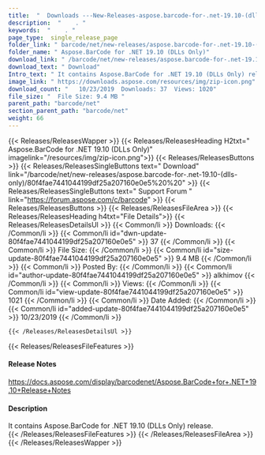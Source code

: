 ```yaml
---
title:  "  Downloads ---New-Releases-aspose.barcode-for-.net-19.10-(dlls-only) . " 
description:  "    . " 
keywords:  "    . " 
page_type:  single_release_page
folder_link: " barcode/net/new-releases/aspose.barcode-for-.net-19.10-(dlls-only)/"
folder_name: " Aspose.BarCode for .NET 19.10 (DLLs Only)"
download_link: " /barcode/net/new-releases/aspose.barcode-for-.net-19.10-(dlls-only)/80f4fae7441044199df25a207160e0e5"
download_text: " Download"
Intro_text: " It contains Aspose.BarCode for .NET 19.10 (DLLs Only) release."
image_link: " https://downloads.aspose.com/resources/img/zip-icon.png"
download_count: "   10/23/2019  Downloads: 37  Views: 1020"
file_size: "  File Size: 9.4 MB "
parent_path: "barcode/net"
section_parent_path: "barcode/net"
weight: 66 
---
```


{{< Releases/ReleasesWapper >}}
  {{< Releases/ReleasesHeading H2txt=" Aspose.BarCode for .NET 19.10 (DLLs Only)" imagelink="/resources/img/zip-icon.png">}}
  {{< Releases/ReleasesButtons >}}
    {{< Releases/ReleasesSingleButtons text=" Download" link="/barcode/net/new-releases/aspose.barcode-for-.net-19.10-(dlls-only)/80f4fae7441044199df25a207160e0e5%20%20" >}}
    {{< Releases/ReleasesSingleButtons text=" Support Forum " link="https://forum.aspose.com/c/barcode" >}}
  {{< Releases/ReleasesButtons >}}
  {{< Releases/ReleasesFileArea >}}
    {{< Releases/ReleasesHeading h4txt="File Details">}}
    {{< Releases/ReleasesDetailsUl >}}
            {{< Common/li  >}} Downloads: {{< /Common/li >}} 
      {{< Common/li id="dwn-update-80f4fae7441044199df25a207160e0e5" >}} 37 {{< /Common/li >}} 
      {{< Common/li  >}} File Size: {{< /Common/li >}} 
      {{< Common/li id="size-update-80f4fae7441044199df25a207160e0e5" >}} 9.4 MB {{< /Common/li >}} 
      {{< Common/li  >}} Posted By: {{< /Common/li >}} 
      {{< Common/li id="author-update-80f4fae7441044199df25a207160e0e5" >}} alkhimov {{< /Common/li >}} 
      {{< Common/li  >}} Views: {{< /Common/li >}} 
      {{< Common/li id="view-update-80f4fae7441044199df25a207160e0e5" >}} 1021 {{< /Common/li >}} 
      {{< Common/li  >}} Date Added: {{< /Common/li >}} 
      {{< Common/li id="added-update-80f4fae7441044199df25a207160e0e5" >}} 10/23/2019 {{< /Common/li >}} 

    {{< /Releases/ReleasesDetailsUl >}}

  {{< Releases/ReleasesFileFeatures >}}
      <h4>Release Notes</h4><div><a href="https://docs.aspose.com/display/barcodenet/Aspose.BarCode+for+.NET+19.10+Release+Notes">https://docs.aspose.com/display/barcodenet/Aspose.BarCode+for+.NET+19.10+Release+Notes</a></div><h4>Description</h4><div class="HTMLDescription">It contains Aspose.BarCode for .NET 19.10 (DLLs Only) release.</div>
  {{< /Releases/ReleasesFileFeatures >}}
 {{< /Releases/ReleasesFileArea >}}
{{< /Releases/ReleasesWapper >}}


